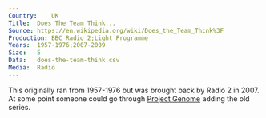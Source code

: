 ```yaml
---
Country:	UK
Title:	Does The Team Think...
Source:	https://en.wikipedia.org/wiki/Does_the_Team_Think%3F
Production:	BBC Radio 2;Light Programme
Years:	1957-1976;2007-2009
Size:	5
Data:	does-the-team-think.csv
Media:	Radio
---
```


This originally ran from 1957-1976 but was brought back by Radio 2 in 2007. At some point someone could go through [Project Genome](http://genome.ch.bbc.co.uk/7ed222b3a0ed4b5785e224c1e8f7f44e) adding the old series.